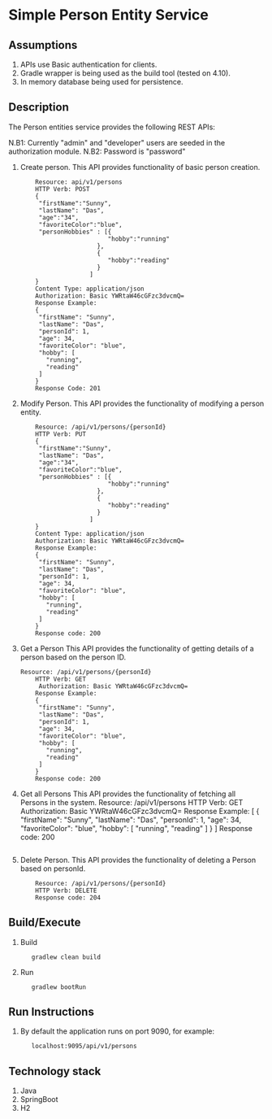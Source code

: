 Simple Person Entity Service  
===============================

## Assumptions

1. APIs use Basic authentication for clients.
2. Gradle wrapper is being used as the build tool (tested on 4.10).
3. In memory database being used for persistence.

## Description
The Person entities service provides the following REST APIs:

N.B1: Currently "admin" and "developer" users are seeded in the authorization module.
N.B2: Password is "password"

1. Create person.
   This API provides functionality of basic person creation.
   ```
       Resource: api/v1/persons
	   HTTP Verb: POST
	   {
	    "firstName":"Sunny",
     	"lastName": "Das",
	    "age":"34",
	    "favoriteColor":"blue",
	    "personHobbies" : [{
		                   "hobby":"running"
	                    },
	                    {
		                   "hobby":"reading"
	                    }
	                  ]
       }
	   Content Type: application/json
	   Authorization: Basic YWRtaW46cGFzc3dvcmQ=
	   Response Example: 
	   {
        "firstName": "Sunny",
        "lastName": "Das",
        "personId": 1,
        "age": 34,
        "favoriteColor": "blue",
        "hobby": [
          "running",
          "reading"
        ]
       }
	   Response Code: 201
   ```   
    
2. Modify Person.
   This API provides the functionality of modifying a person entity.
   ```
       Resource: /api/v1/persons/{personId}
	   HTTP Verb: PUT
	   {
	    "firstName":"Sunny",
     	"lastName": "Das",
	    "age":"34",
	    "favoriteColor":"blue",
	    "personHobbies" : [{
		                   "hobby":"running"
	                    },
	                    {
		                   "hobby":"reading"
	                    }
	                  ]
       }
	   Content Type: application/json
	   Authorization: Basic YWRtaW46cGFzc3dvcmQ=
	   Response Example: 
	   {
        "firstName": "Sunny",
        "lastName": "Das",
        "personId": 1,
        "age": 34,
        "favoriteColor": "blue",
        "hobby": [
          "running",
          "reading"
        ]
       }
	   Response code: 200
   ```    
3. Get a Person 
   This API provides the functionality of getting details of a person based on the person ID. 
   ```
   Resource: /api/v1/persons/{personId}
	   HTTP Verb: GET
	    Authorization: Basic YWRtaW46cGFzc3dvcmQ=
	   Response Example: 
	   {
        "firstName": "Sunny",
        "lastName": "Das",
        "personId": 1,
        "age": 34,
        "favoriteColor": "blue",
        "hobby": [
          "running",
          "reading"
        ]
       }
	   Response code: 200
   ```	   
4. Get all Persons
   This API provides the functionality of fetching all Persons in the system.
   Resource: /api/v1/persons
	   HTTP Verb: GET
	    Authorization: Basic YWRtaW46cGFzc3dvcmQ=
	   Response Example: 
	   [
       {
        "firstName": "Sunny",
        "lastName": "Das",
        "personId": 1,
        "age": 34,
        "favoriteColor": "blue",
        "hobby": [
            "running",
            "reading"
        ]
       }
       ]
	   Response code: 200
   ```   
5. Delete Person.
   This API provides the functionality of deleting a Person based on personId.
   ```
       Resource: /api/v1/persons/{personId}
	   HTTP Verb: DELETE
	   Response code: 204
   ```   
## Build/Execute 

1. Build
   ```
      gradlew clean build
   ``` 

2. Run
   ```
      gradlew bootRun
   ```    

## Run Instructions

1. By default the application runs on port 9090, for example:
   ```
      localhost:9095/api/v1/persons
   ```
   
## Technology stack

1. Java 
2. SpringBoot
3. H2   
